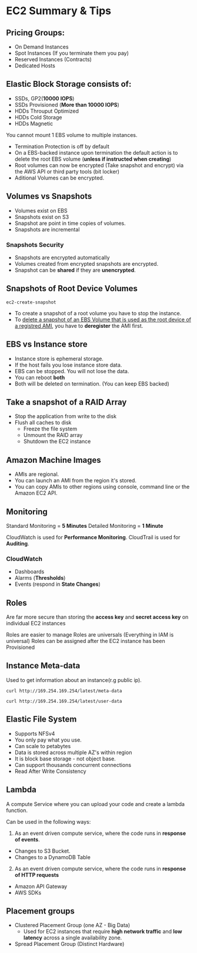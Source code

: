 # EC2 Summary & Tips

## Pricing Groups:

- On Demand Instances
- Spot Instances (If you terminate them you pay)
- Reserved Instances (Contracts)
- Dedicated Hosts

## Elastic Block Storage consists of:

- SSDs, GP2(**10000 IOPS**)
- SSDs Provisioned (**More than 10000 IOPS**)
- HDDs Throuput Optimized
- HDDs Cold Storage
- HDDs Magnetic

You cannot mount 1 EBS volume to multiple instances.

- Termination Protection is off by default
- On a EBS-backed instance upon termination the default action is to delete the root EBS volume (**unless if instructed when creating**)
- Root volumes can now be encrypted (Take snapshot and encrypt) via the AWS API or third party tools (bit locker)
- Aditional Volumes can be encrypted.

## Volumes vs Snapshots

- Volumes exist on EBS
- Snapshots exist on S3
- Snapshot are point in time copies of volumes.
- Snapshots are incremental

### Snapshots Security

- Snapshots are encrypted automatically
- Volumes created from encrypted snapshots are encrypted.
- Snapshot can be **shared** if they are **unencrypted**.

## Snapshots of Root Device Volumes

```
ec2-create-snapshot
```

- To create a snapshot of a root volume you have to stop the instance.
- To [delete a snapshot of an EBS Volume that is used as the root device of a registred AMI](http://docs.aws.amazon.com/AWSEC2/latest/UserGuide/ebs-deleting-snapshot.html), you have to **deregister** the AMI first.

## EBS vs Instance store

- Instance store is ephemeral storage.
- If the host fails you lose instance store data.
- EBS can be stopped. You will not lose the data.
- You can reboot **both**
- Both will be deleted on termination. (You can keep EBS backed)

## Take a snapshot of a RAID Array

- Stop the application from write to the disk
- Flush all caches to disk
  - Freeze the file system
  - Unmount the RAID array
  - Shutdown the EC2 instance

## Amazon Machine Images

- AMIs are regional.
- You can launch an AMI from the region it's stored.
- You can copy AMIs to other regions using console, command line or the Amazon EC2 API.

## Monitoring

Standard Monitoring = **5 Minutes**
Detailed Monitoring = **1 Minute**

CloudWatch is used for **Performance Monitoring**.
CloudTrail is used for **Auditing**.

### CloudWatch

- Dashboards
- Alarms (**Thresholds**)
- Events (respond in **State Changes**)

## Roles

Are far more secure than storing the **access key** and **secret access key** on individual EC2 instances

Roles are easier to manage
Roles are universals (Everything in IAM is universal)
Roles can be assigned after the EC2 instance has been Provisioned

## Instance Meta-data

Used to get information about an instance(r.g public ip).

```
curl http://169.254.169.254/latest/meta-data
```

```
curl http://169.254.169.254/latest/user-data
```

## Elastic File System

- Supports NFSv4
- You only pay what you use.
- Can scale to petabytes
- Data is stored across multiple AZ's within region
- It is block base storage - not object base.
- Can support thousands concurrent connections
- Read After Write Consistency

## Lambda

A compute Service where you can upload your code and create a lambda function.

Can be used in the following ways:

1.  As an event driven compute service, where the code runs in **response of events**.

- Changes to S3 Bucket.
- Changes to a DynamoDB Table

2.  As an event driven compute service, where the code runs in **response of HTTP requests**

- Amazon API Gateway
- AWS SDKs

## Placement groups

- Clustered Placement Group (one AZ - Big Data)
  - Used for EC2 instances that require **high network traffic** and **low latency** across a single availability zone.
- Spread Placement Group (Distinct Hardware)
